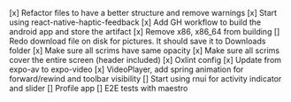 [x] Refactor files to have a better structure and remove warnings
[x] Start using react-native-haptic-feedback
[x] Add GH workflow to build the android app and store the artifact
[x] Remove x86, x86_64 from building
[] Redo download file on disk for pictures. It should save it to Downloads folder
[x] Make sure all scrims have same opacity
[x] Make sure all scrims cover the entire screen (header included)
[x] Oxlint config
[x] Update from expo-av to expo-video
[x] VideoPlayer, add spring animation for forward/rewind and toolbar visibility
[] Start using rnui for activity indicator and slider
[] Profile app
[] E2E tests with maestro
